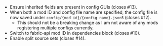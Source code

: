 - Ensure inherited fields are present in config GUIs (closes #13).
- When both a mod ID and config file name are specified, the config file is now saved under `config/{mod id}/{config name}.json5` (closes #12).
  - This should not be a breaking change as I am not aware of any mods registering multiple configs currently.
- Switch to fabric-api mod ID in dependencies block (closes #10).
- Enable split source sets (closes #14).